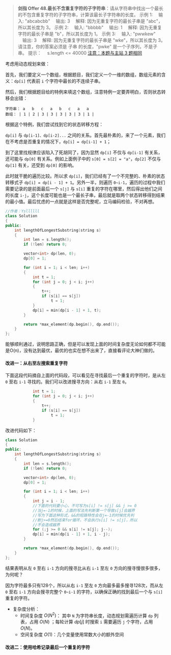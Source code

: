 #

>**剑指 Offer 48.最长不含重复字符的子字符串**：请从字符串中找出一个最长的不包含重复字符的子字符串，计算该最长子字符串的长度。
示例 1:
　输入: "abcabcbb"
　输出: 3
　解释: 因为无重复字符的最长子串是 "abc"，所以其长度为 3。
示例 2:
　输入: "bbbbb"
　输出: 1
　解释: 因为无重复字符的最长子串是 "b"，所以其长度为 1。
示例 3:
　输入: "pwwkew"
　输出: 3
　解释: 因为无重复字符的最长子串是 "wke"，所以其长度为 3。
请注意，你的答案必须是 子串 的长度，"pwke" 是一个子序列，不是子串。
提示：
　s.length <= 40000
[注意：本题与主站 3 题相同](https://leetcode-cn.com/problems/longest-substring-without-repeating-characters/)

考虑用动态规划来做：

首先，我们要定义一个数组，根据题目，我们定义一个一维的数组，数组元素的含义：`dp[i]` 代表前 `i` 个字符中最长的不连续子串。

然后，我们根据题目给的特例来填这个数组，注意特例一定要弄明白，否则状态转移会出错：

```shell
字符串： a   b   c   a   b   c   a   a
数组： | 1 | 2 | 3 | 3 | 3 | 3 | 3 | 1 |
```

根据这个特例，我们尝试找到它的状态转移方程：

`dp[i]` 与 `dp[i-1]、dp[i-2]...` 之间的关系。首先最朴素的，来了一个元素，我们在不考虑是否重复的情况下，`dp[i] = dp[i-1] + 1`；

到了这里找规律应该陷入了死胡同了，因为显然 `dp[i]` 不仅与 `dp[i-1]` 有关系，还可能与 `dp[0]` 有关系。例如上面例子中的 `s[0] = s[2] = "a"`，`dp[2]` 不仅与 `dp[1]` 有关，还受到 `dp[0]` 的影响。

此时就干脆的遍历比较。所以求 `dp[i]`，我们已经有了一个不完整的、朴素的状态转移式子 `dp[i] = dp[i - 1] + 1`。另外一半，则遍历 `0~i-1`，遍历的过程中我们需要记录的是前面最后一个 `s[j]` 与 `s[i]` 重复的字符在哪里，然后得出他们之间的长度 `i-j`，这个长度可能也是一个最长子串，最后就是取两个状态转移得到结果的最小值。最后忧虑的一点就是这样是否完整呢，立马编码检验，不对再想。

```C++
//作者：Ysllllll
class Solution
{
public:
    int lengthOfLongestSubstring(string s)
    {
        int len = s.length();
        if (!len) return 0;

        vector<int> dp(len, 0);
        dp[0] = 1;

        for (int i = 1; i < len; i++)
        {
            int t = 1;
            for (int j = 0; j < i; j++)
            {
                t++;
                if (s[i] == s[j])
                    t = 1;
            }
            dp[i] = min(dp[i - 1] + 1, t);
        }

        return *max_element(dp.begin(), dp.end());
    }
};
```

能够顺利通过，说明思路正确，但是可以发现上面的时间复杂度无论如何都不可能是O(n)，没有达到最优，最优的也实在想不出来了，直接看评论大神们做的。

#### 改进一：从右至左搜索重复字符

下面这段代码摘自上面的代码段，可以看见在寻找最后一个重复的字符时，是从左 `0` 至右 `i-1` 寻找的。我们可以改进搜寻方向：从右 `i-1` 至左 `0`。

```c++
            int t = 1;
            for (int j = 0; j < i; j++)
            {
                t++;
                if (s[i] == s[j])
                    t = 1;
            }
```

改进代码如下：

```C++
class Solution
{
public:
    int lengthOfLongestSubstring(string s)
    {
        int len = s.length();
        if (!len) return 0;

        vector<int> dp(len, 0);
        dp[0] = 1;

        for (int i = 1; i < len; i++)
        {   
            int j = i - 1;
            //下面的代码要小心，不可写为s[i] != s[j] && j >= 0
            //当j=-1的时候，上面的写法先判断第一个导致s[j]会越界
            //写为下面这种形式，&&的短路特性会在j=-1的时候优先判
            //断j>=0然后结束for循环，不会执行s[i] != s[j]，所以
            //不会造成越界
            for (;j >= 0 && s[i] != s[j]; j--);
            dp[i] = min(dp[i - 1] + 1, i - j);
        }

        return *max_element(dp.begin(), dp.end());
    }
};
```

结果表明从左 `0` 至右 `i-1` 方向的搜寻比从右 `i-1` 至左 `0` 方向的搜寻慢很多很多，为何呢？

因为字符最多只有128个，所以从右 `i-1` 至左 `0` 方向最多最多搜寻128次，而从左 `0` 至右 `i-1` 方向会搜寻完整个 `0~i-1` 的字符，以确保正确的找到最后一个与 `s[i]` 重复的字符。

- 复杂度分析：
  - 时间复杂度 $O(N^2)$： 其中 `N` 为字符串长度，动态规划需遍历计算 `dp` 列表，占用 $O(N)$ ；每轮计算 $dp[j]$ 时搜索 `i` 需要遍历 `j` 个字符，占用 $O(N)$。
  - 空间复杂度 $O(1)$：几个变量使用常数大小的额外空间

#### 改进二：使用哈希记录最后一个重复的字符

